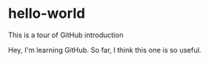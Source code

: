 # hello-world
This is a tour of GitHub introduction

Hey, I'm learning GitHub. So far, I think this one is so useful.
